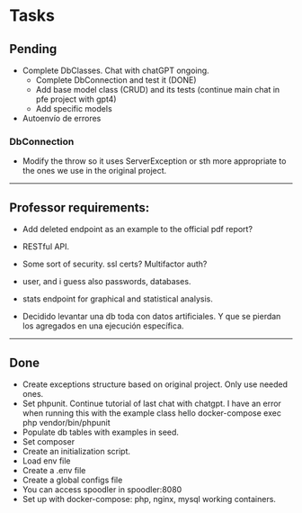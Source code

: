 # Tasks

## Pending

- Complete DbClasses. Chat with chatGPT ongoing.
  - Complete DbConnection and test it (DONE)
  - Add base model class (CRUD) and its tests (continue main chat in pfe project with gpt4)
  - Add specific models
- Autoenvío de errores

### DbConnection

- Modify the throw so it uses ServerException or sth more appropriate to the ones we use in the original project.

---

## Professor requirements:

- Add deleted endpoint as an example to the official pdf report?
- RESTful API.
- Some sort of security. ssl certs? Multifactor auth?
- user, and i guess also passwords, databases.
- stats endpoint for graphical and statistical analysis.

- Decidido levantar una db toda con datos artificiales. Y que se pierdan los agregados en una ejecución específica.

---

## Done

- Create exceptions structure based on original project. Only use needed ones.
- Set phpunit. Continue tutorial of last chat with chatgpt. I have an error when running this with the example class hello
  docker-compose exec php vendor/bin/phpunit
- Populate db tables with examples in seed.
- Set composer
- Create an initialization script.
- Load env file
- Create a .env file
- Create a global configs file
- You can access spoodler in spoodler:8080
- Set up with docker-compose: php, nginx, mysql working containers.
